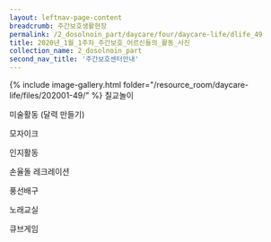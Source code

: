 ```yaml
--- 
layout: leftnav-page-content 
breadcrumb: 주간보호생활현장 
permalink: /2_dosolnoin_part/daycare/four/daycare-life/dlife_49
title: 2020년_1월_1주차_주간보호_어르신들의_활동_사진
collection_name: 2_dosolnoin_part
second_nav_title: '주간보호센터안내' 
---
```

{% include image-gallery.html folder="/resource_room/daycare-life/files/202001-49/" %}
칠교놀이

미술활동 (달력 만들기)

모자이크

인지활동

손율돌 레크레이션

풍선배구

노래교실

큐브게임